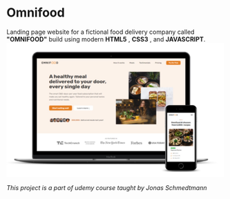 # Omnifood

Landing page website for a fictional food delivery company  called **"OMNIFOOD"** build using modern **HTML5** , **CSS3** ,  and **JAVASCRIPT**.
![Live project](project.png)

*This project is a part of udemy course taught by Jonas Schmedtmann*
